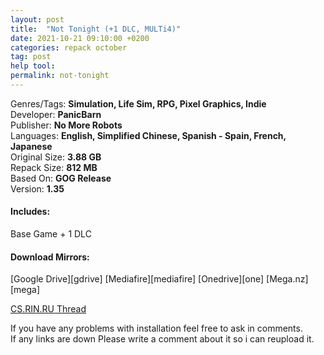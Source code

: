 ```yaml
---
layout: post
title:  "Not Tonight (+1 DLC, MULTi4)"
date: 2021-10-21 09:10:00 +0200
categories: repack october
tag: post
help tool:                                                                                               |
permalink: not-tonight
---
```

Genres/Tags: **Simulation, Life Sim, RPG, Pixel Graphics, Indie**                                                                                     
Developer: **PanicBarn**                                                                      
Publisher: **No More Robots**                                                                             
Languages: **English, Simplified Chinese, Spanish - Spain, French, Japanese**                       
Original Size: **3.88 GB**                                                                           
Repack Size: **812 MB**                                                                                          
Based On: **GOG Release**                                                                                 
Version: **1.35**                                                                

<h4><b>Includes:</b></h4>    
Base Game + 1 DLC

<h4><b>Download Mirrors:</b></h4>                                                                              
[Google Drive][gdrive]                                                                                       
[Mediafire][mediafire]                                                                                   
[Onedrive][one]                                                                               
[Mega.nz][mega]

[CS.RIN.RU Thread][rin]

If you have any problems with installation feel free to ask in comments.                                  
If any links are down Please write a comment about it so i can reupload it.


[rin]: https://cs.rin.ru/forum/viewtopic.php?f=10&t=88142
[mediafire]: https://www.mediafire.com/file/ur24z62njlipnh5/Not.Tonight.Repack-Comrade.Medic.rar/file
[one]: https://1drv.ms/u/s!AtPzZBqFHwK1aoUxWi66l7Hl1bI?e=4GFhcD
[gdrive]: https://drive.google.com/file/d/1f4454-9Yg3EMzhxbXZdgrtD1xXODcaJC/view?usp=sharing
[mega]: https://mega.nz/file/hqggTCAL#NmalLHBW8Zm-nJEffsnijY4ZXfKZUwYe-nVCJhNbYVo
